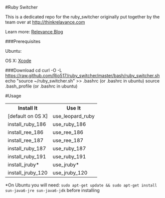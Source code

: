 #Ruby Switcher

This is a dedicated repo for the ruby_switcher originally put together by the team over at http://thinkrelavance.com

Learn more: [Relevance Blog](http://blog.thinkrelevance.com/2009/7/29/ruby-switcher-working-with-multiple-ruby-versions-has-never-been-this-easy)

###Prerequisites

Ubuntu: `	`

OS X: [Xcode](http://developer.apple.com/technology/Xcode.html)

###Download
    cd
    curl -O -L https://raw.github.com/Rio517/ruby_switcher/master/bash/ruby_switcher.sh
    echo "source ~/ruby_switcher.sh" >> .bashrc (or .bashrc in ubuntu)
    source .bash_profile  (or .bashrc in ubuntu)

#Usage

<table>
  <tr>
    <th>Install It</th>
    <th>Use It</th>
  </tr>
  <tr>
    <td>[default on 0S X]</td>
    <td>use_leopard_ruby</td>
  </tr>
  <tr>
    <td>install_ruby_186</td>
    <td>use_ruby_186</td>
  </tr>
  <tr>
    <td>install_ree_186</td>
    <td>use_ree_186</td>
  </tr>
<tr>
    <td>install_ree_187</td>
    <td>use_ree_187</td>
  </tr>
  <tr>
    <td>install_ruby_187</td>
    <td>use_ruby_187</td>
  </tr>
  <tr>
    <td>install_ruby_191</td>
    <td>use_ruby_191</td>
  </tr>
  <tr>
    <td>install_jruby*</td>
    <td>use_jruby*</td>
  </tr>
  <tr>
    <td>install_jruby_120</td>
    <td>use_jruby_120</td>
  </tr>
</table>


*On Ubuntu you will need: `sudo apt-get update && sudo apt-get install sun-java6-jre sun-java6-jdk` before installing
